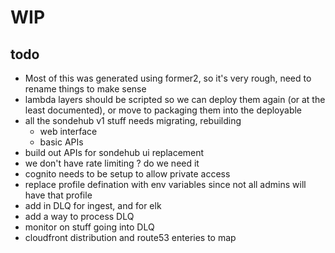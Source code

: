 WIP
==
todo
--
 - Most of this was generated using former2, so it's very rough, need to rename things to make sense
 - lambda layers should be scripted so we can deploy them again (or at the least documented), or move to packaging them into the deployable
 - all the sondehub v1 stuff needs migrating, rebuilding
   - web interface
   - basic APIs
 - build out APIs for sondehub ui replacement
 - we don't have rate limiting ? do we need it
 - cognito needs to be setup to allow private access
 - replace profile defination with env variables since not all admins will have that profile
 - add in DLQ for ingest, and for elk
 - add a way to process DLQ
 - monitor on stuff going into DLQ
 - cloudfront distribution and route53 enteries to map